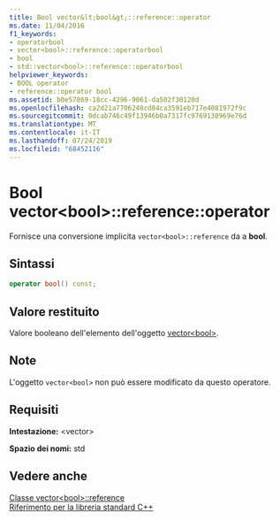 ```yaml
---
title: Bool vector&lt;bool&gt;::reference::operator
ms.date: 11/04/2016
f1_keywords:
- operatorbool
- vector<bool>::reference::operatorbool
- bool
- std::vector<bool>::reference::operatorbool
helpviewer_keywords:
- BOOL operator
- reference::operator bool
ms.assetid: b0e57869-18cc-4296-9061-da502f30120d
ms.openlocfilehash: ca2d21a7706248cd84ca3591eb717e4081972f9c
ms.sourcegitcommit: 0dcab746c49f13946b0a7317fc9769130969e76d
ms.translationtype: MT
ms.contentlocale: it-IT
ms.lasthandoff: 07/24/2019
ms.locfileid: "68452116"
---
```

# <a name="vectorltboolgtreferenceoperator-bool"></a>Bool vector&lt;bool&gt;::reference::operator

Fornisce una conversione implicita `vector<bool>::reference` da a **bool**.

## <a name="syntax"></a>Sintassi

```cpp
operator bool() const;
```

## <a name="return-value"></a>Valore restituito

Valore booleano dell'elemento dell'oggetto [vector\<bool>](../standard-library/vector-bool-class.md).

## <a name="remarks"></a>Note

L'oggetto `vector<bool>` non può essere modificato da questo operatore.

## <a name="requirements"></a>Requisiti

**Intestazione:** \<vector>

**Spazio dei nomi:** std

## <a name="see-also"></a>Vedere anche

[Classe vector\<bool>::reference](../standard-library/vector-bool-reference-class.md)\
[Riferimento per la libreria standard C++](../standard-library/cpp-standard-library-reference.md)
